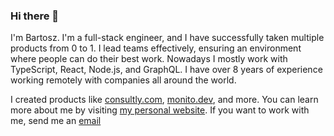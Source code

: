 ### Hi there 👋

I'm Bartosz. I'm a full-stack engineer, and I have successfully taken multiple products from 0 to 1. I lead teams effectively, ensuring an environment where people can do their best work. Nowadays I mostly work with TypeScript, React, Node.js, and GraphQL. I have over 8 years of experience working remotely with companies all around the world.

I created products like [consultly.com](https://consultly.com), [monito.dev](https://monito.dev), and more. You can learn more about me by visiting [my personal website](https://jarocki.me). If you want to work with me, send me an [email](mailto:bartosz.jarocki@hey.com) 
